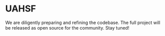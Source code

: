 # UAHSF
We are diligently preparing and refining the codebase.
The full project will be released as open source for the community. Stay tuned!

